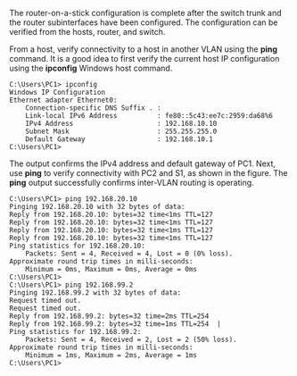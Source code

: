 The router-on-a-stick configuration is complete after the switch trunk and the router subinterfaces have been configured. The configuration can be verified from the hosts, router, and switch.

From a host, verify connectivity to a host in another VLAN using the **ping** command. It is a good idea to first verify the current host IP configuration using the **ipconfig** Windows host command.

```
C:\Users\PC1> ipconfig
Windows IP Configuration
Ethernet adapter Ethernet0:
	Connection-specific DNS Suffix . :  
	Link-local IPv6 Address          : fe80::5c43:ee7c:2959:da68%6  
	IPv4 Address                     : 192.168.10.10  
	Subnet Mask                      : 255.255.255.0  
	Default Gateway                  : 192.168.10.1
C:\Users\PC1> 
```

The output confirms the IPv4 address and default gateway of PC1. Next, use **ping** to verify connectivity with PC2 and S1, as shown in the figure. The **ping** output successfully confirms inter-VLAN routing is operating.

```
C:\Users\PC1> ping 192.168.20.10
Pinging 192.168.20.10 with 32 bytes of data:
Reply from 192.168.20.10: bytes=32 time<1ms TTL=127 
Reply from 192.168.20.10: bytes=32 time<1ms TTL=127
Reply from 192.168.20.10: bytes=32 time<1ms TTL=127
Reply from 192.168.20.10: bytes=32 time<1ms TTL=127
Ping statistics for 192.168.20.10:    
	Packets: Sent = 4, Received = 4, Lost = 0 (0% loss).
Approximate round trip times in milli-seconds:    
	Minimum = 0ms, Maximum = 0ms, Average = 0ms
C:\Users\PC1> 
C:\Users\PC1> ping 192.168.99.2
Pinging 192.168.99.2 with 32 bytes of data:
Request timed out.
Request timed out.
Reply from 192.168.99.2: bytes=32 time=2ms TTL=254
Reply from 192.168.99.2: bytes=32 time=1ms TTL=254	|
Ping statistics for 192.168.99.2:    
	Packets: Sent = 4, Received = 2, Lost = 2 (50% loss). 
Approximate round trip times in milli-seconds:    
	Minimum = 1ms, Maximum = 2ms, Average = 1ms
C:\Users\PC1> 
```
